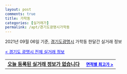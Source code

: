 ```yaml
---
layout: post
comments: true
title: 가학동
categories: [실거래가]
permalink: /apt/경기도광명시가학동
---
```


2021년 09월 06일 기준, <a href="/apt/경기도광명시">경기도광명시</a> 가학동 한달간 실거래 정보

<a style="color: blue;" href="/apt/경기도광명시">< 경기도 광명시 전체 실거래 정보</a>
<!---- start ---->
<table>
  <tr>
    <td colspan="4" style="font-weight: bold;"><a href="/apt/경기도광명시가학동{name_without_space}">오늘 등록된 실거래 정보가 없습니다</a> &nbsp;&nbsp;&nbsp; <a style="color: blue; font-size: smaller;" href="/apt/경기도광명시가학동{name_without_space}">면적별 최고가 ></a></td>
  </tr>
    
</table>
<!---- end ---->
    